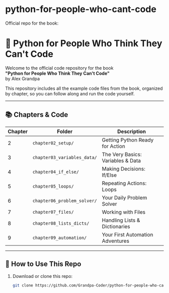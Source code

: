 # python-for-people-who-cant-code
Official repo for the book:
# 🐍 Python for People Who Think They Can't Code

Welcome to the official code repository for the book  
**"Python for People Who Think They Can't Code"**  
by Alex Grandpa

This repository includes all the example code files from the book, organized by chapter, so you can follow along and run the code yourself.

---

## 📚 Chapters & Code

| Chapter | Folder | Description |
|--------|--------|-------------|
| 2 | `chapter02_setup/` | Getting Python Ready for Action |
| 3 | `chapter03_variables_data/` | The Very Basics: Variables & Data |
| 4 | `chapter04_if_else/` | Making Decisions: If/Else |
| 5 | `chapter05_loops/` | Repeating Actions: Loops |
| 6 | `chapter06_problem_solver/` | Your Daily Problem Solver |
| 7 | `chapter07_files/` | Working with Files |
| 8 | `chapter08_lists_dicts/` | Handling Lists & Dictionaries |
| 9 | `chapter09_automation/` | Your First Automation Adventures |

---

## 🚀 How to Use This Repo

1. Download or clone this repo:
   ```bash
   git clone https://github.com/Grandpa-Coder/python-for-people-who-cant-code.git
